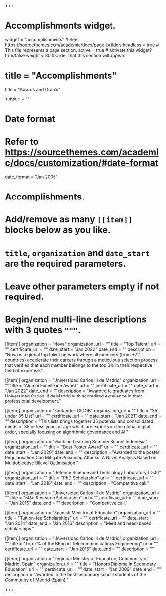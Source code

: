 +++
# Accomplishments widget.
widget = "accomplishments"  # See https://sourcethemes.com/academic/docs/page-builder/
headless = true  # This file represents a page section.
active = true  # Activate this widget? true/false
weight = 80  # Order that this section will appear.

# title = "Accomplish&shy;ments"

title = "Awards and Grants"

subtitle = ""

# Date format
#   Refer to https://sourcethemes.com/academic/docs/customization/#date-format
date_format = "Jan 2006"

# Accomplishments.
#   Add/remove as many `[[item]]` blocks below as you like.
#   `title`, `organization` and `date_start` are the required parameters.
#   Leave other parameters empty if not required.
#   Begin/end multi-line descriptions with 3 quotes `"""`.



[[item]]
  organization = "Nova"
  organization_url = ""
  title = "Top Talent"
  url = ""
  certificate_url = ""
  date_start = "Jan 2022"
  date_end = ""
  description = "Nova is a global top talent network where all members (from +72 countries) accelerate their careers through a meticulous selection process that verifies that each member belongs to the top 3% in their respective field of expertise."


[[item]]
  organization = "Universidad Carlos III de Madrid"
  organization_url = ""
  title = "Alumni Excellence Award"
  url = ""
  certificate_url = ""
  date_start = "Jan 2022"
  date_end = ""
  description = "Awarded to graduates from Universidad Carlos III de Madrid with accredited excellence in their professional development."


[[item]]
  organization = "Santander-CIDOB"
  organization_url = ""
  title = "35 under 35 List"
  url = ""
  certificate_url = ""
  date_start = "Jan 2021"
  date_end = ""
  description = "This lists brings together 35 potential and consolidated minds of 35 or less years of age which are experts on the global digital order, specially focusing on algorithmic governance and AI."



[[item]]
  organization = "Machine Learning Summer School Indonesia"
  organization_url = ""
  title = "Best Poster Award"
  url = ""
  certificate_url = ""
  date_start = "Jan 2020"
  date_end = ""
  description = "Awarded to the poster Regularisation Can Mitigate Poisoning Attacks: A Novel Analysis Based on Multiobjective Bilevel Optimisation."


[[item]]
  organization = "Defence Science and Technology Laboratory (Dstl)"
  organization_url = ""
  title = "PhD Scholarship"
  url = ""
  certificate_url = ""
  date_start = "Jan 2018"
  date_end = ""
  description = "Competitive call."


[[item]]
  organization = "Universidad Carlos III de Madrid"
  organization_url = ""
  title = "MSc Research Scholarship"
  url = ""
  certificate_url = ""
  date_start = "Jan 2016"
  date_end = ""
  description = "Competitive call."


[[item]]
  organization = "Spanish Ministry of Education"
  organization_url = ""
  title = "Tuition-fee Scholarships"
  url = ""
  certificate_url = ""
  date_start = "Jan 2014"
  date_end = "Jan 2016"
  description = "Merit and need-based scholarships."



[[item]]
  organization = "Universidad Carlos III de Madrid"
  organization_url = ""
  title = "Top 7% of the BEng in Telecommunications Engineering"
  url = ""
  certificate_url = ""
  date_start = "Jan 2015"
  date_end = ""
  description = ""


[[item]]
  organization = "Regional Ministry of Education, Community of Madrid, Spain"
  organization_url = ""
  title = "Honors Diploma in Secondary Education"
  url = ""
  certificate_url = ""
  date_start = "Jan 2009"
  date_end = ""
  description = "Awarded to the best secondary school students of the Community of Madrid (Spain)."

+++


